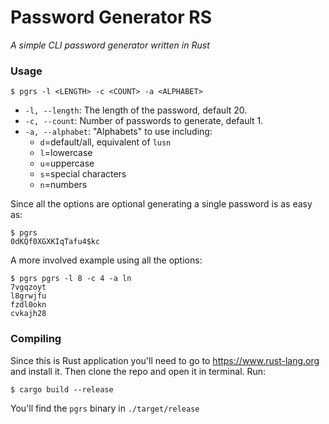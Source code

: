 # Password Generator RS

*A simple CLI password generator written in Rust*

### Usage
```
$ pgrs -l <LENGTH> -c <COUNT> -a <ALPHABET>
```

- `-l, --length`: The length of the password, default 20.
- `-c, --count`: Number of passwords to generate, default 1.
- `-a, --alphabet`: "Alphabets" to use including:
  - `d`=default/all, equivalent of `lusn`
  - `l`=lowercase
  - `u`=uppercase
  - `s`=special characters
  - `n`=numbers

Since all the options are optional generating a single password is as easy as:
```
$ pgrs
0dKQf0XGXKIqTafu4$kc
```

A more involved example using all the options:
```
$ pgrs pgrs -l 8 -c 4 -a ln
7vgqzoyt
l8grwjfu
fzdl0okn
cvkajh28
```

### Compiling

Since this is Rust application you'll need to go to https://www.rust-lang.org and install it. Then clone the repo and open it in terminal. Run:

 ```
 $ cargo build --release
 ```

You'll find the `pgrs` binary in `./target/release`
